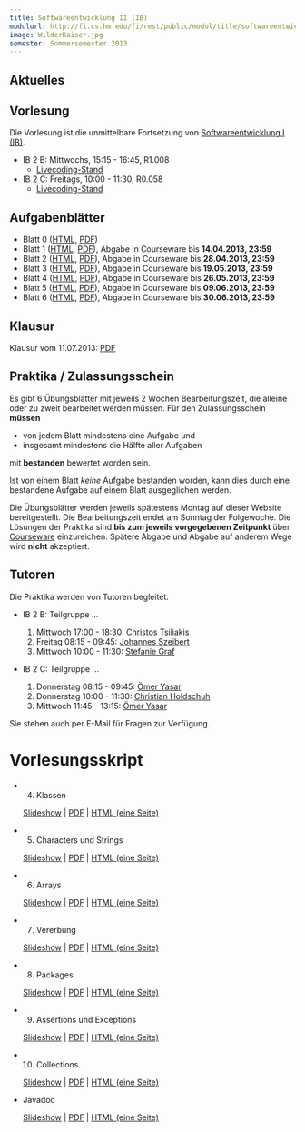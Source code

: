 ```yaml
---
title: Softwareentwicklung II (IB)
modulurl: http://fi.cs.hm.edu/fi/rest/public/modul/title/softwareentwicklungiiib
image: WilderKaiser.jpg
semester: Sommersemester 2013
---
```


<div class="row">
<div class="span6">

## Aktuelles

## Vorlesung

Die Vorlesung ist die unmittelbare Fortsetzung von [Softwareentwicklung I (IB)](/lectures/seiib).

-   IB 2 B: Mittwochs, 15:15 - 16:45, R1.008
    -   [Livecoding-Stand](https://www.dropbox.com/sh/da7fqnj0j2yq111/8S5QvEjw9o)
-   IB 2 C: Freitags, 10:00 - 11:30, R0.058
    -   [Livecoding-Stand](https://www.dropbox.com/sh/gt22ekpdbzxjzgj/2Jth_JdxNa)

## Aufgabenblätter

-   Blatt 0
    ([HTML](/lectures/seiiib/html/Blatt0.html),
    [PDF](/lectures/seiiib/pdf/Blatt0.pdf))
-   Blatt 1
    ([HTML](/lectures/seiiib/html/Blatt1.html),
    [PDF](/lectures/seiiib/pdf/Blatt1.pdf)),
    Abgabe in Courseware bis **14.04.2013, 23:59**
-   Blatt 2
    ([HTML](/lectures/seiiib/html/Blatt2.html),
    [PDF](/lectures/seiiib/pdf/Blatt2.pdf)),
    Abgabe in Courseware bis **28.04.2013, 23:59**
-   Blatt 3
    ([HTML](/lectures/seiiib/html/Blatt3.html),
    [PDF](/lectures/seiiib/pdf/Blatt3.pdf)),
    Abgabe in Courseware bis **19.05.2013, 23:59**
-   Blatt 4
    ([HTML](/lectures/seiiib/html/Blatt4.html),
    [PDF](/lectures/seiiib/pdf/Blatt4.pdf)),
    Abgabe in Courseware bis **26.05.2013, 23:59**
-   Blatt 5
    ([HTML](/lectures/seiiib/html/Blatt5.html),
    [PDF](/lectures/seiiib/pdf/Blatt5.pdf)),
    Abgabe in Courseware bis **09.06.2013, 23:59**
-   Blatt 6
    ([HTML](/lectures/seiiib/html/Blatt6.html),
    [PDF](/lectures/seiiib/pdf/Blatt6.pdf)),
    Abgabe in Courseware bis **30.06.2013, 23:59**

## Klausur

Klausur vom 11.07.2013: [PDF](/lectures/seiiib/pdf/KlausurSS2013.pdf)

</div>
<div class="span6">

## Praktika / Zulassungsschein

Es gibt 6 Übungsblätter mit jeweils 2 Wochen Bearbeitungszeit, die alleine oder zu
zweit bearbeitet werden müssen. Für den Zulassungsschein **müssen**

-   von jedem Blatt mindestens eine Aufgabe und
-   insgesamt mindestens die Hälfte aller Aufgaben

mit <strong>bestanden</strong> bewertet worden sein.

Ist von einem Blatt *keine* Aufgabe bestanden worden, kann dies durch eine bestandene Aufgabe auf einem Blatt ausgeglichen werden.

Die Übungsblätter werden jeweils spätestens Montag auf dieser Website bereitgestellt. Die
Bearbeitungszeit endet am Sonntag der Folgewoche. Die Lösungen der Praktika sind **bis zum
jeweils vorgegebenen Zeitpunkt** über [Courseware](https://sol.cs.hm.edu/course/)
einzureichen.  Spätere Abgabe und Abgabe auf anderem Wege wird **nicht** akzeptiert.

## Tutoren

Die Praktika werden von Tutoren begleitet.

-   IB 2 B: Teilgruppe ...
    1.  Mittwoch 17:00 - 18:30: [Christos Tsiliakis](mailto:mail@tsiliakis.net)
    2.  Freitag  08:15 - 09:45: [Johannes Szeibert](mailto:jones@fs.cs.hm.edu)
    3.  Mittwoch 10:00 - 11:30: [Stefanie Graf](mailto:stefanie.graf@grafnet.net)

-   IB 2 C: Teilgruppe ...
    1.  Donnerstag 08:15 - 09:45: [Ömer Yasar](mailto:oyasar@fs.cs.hm.edu)
    2.  Donnerstag 10:00 - 11:30: [Christian Holdschuh](mailto:chris.holdschuh@googlemail.com)
    3.  Mittwoch   11:45 - 13:15: [Ömer Yasar](mailto:oyasar@fs.cs.hm.edu)

Sie stehen auch per E-Mail für Fragen zur Verfügung.

# Vorlesungsskript

-   04. Klassen

    [Slideshow](/lectures/seiiib/presentation/04_Klassen.html) |
    [PDF](/lectures/seiiib/pdf/04_Klassen.pdf) |
    [HTML (eine Seite)](/lectures/seiiib/html/04_Klassen.html)

-   05. Characters und Strings

    [Slideshow](/lectures/seiiib/presentation/05_CharString.html) |
    [PDF](/lectures/seiiib/pdf/05_CharString.pdf) |
    [HTML (eine Seite)](/lectures/seiiib/html/05_CharString.html)

-   06. Arrays

    [Slideshow](/lectures/seiiib/presentation/06_Arrays.html) |
    [PDF](/lectures/seiiib/pdf/06_Arrays.pdf) |
    [HTML (eine Seite)](/lectures/seiiib/html/06_Arrays.html)

-   07. Vererbung

    [Slideshow](/lectures/seiiib/presentation/07_Vererbung.html) |
    [PDF](/lectures/seiiib/pdf/07_Vererbung.pdf) |
    [HTML (eine Seite)](/lectures/seiiib/html/07_Vererbung.html)

-   08. Packages

    [Slideshow](/lectures/seiiib/presentation/08_Packages.html) |
    [PDF](/lectures/seiiib/pdf/08_Packages.pdf) |
    [HTML (eine Seite)](/lectures/seiiib/html/08_Packages.html)

-   09. Assertions und Exceptions

    [Slideshow](/lectures/seiiib/presentation/09_AssertionsExceptions.html) |
    [PDF](/lectures/seiiib/pdf/09_AssertionsExceptions.pdf) |
    [HTML (eine Seite)](/lectures/seiiib/html/09_AssertionsExceptions.html)

-   10. Collections

    [Slideshow](/lectures/seiiib/presentation/10_Collections.html) |
    [PDF](/lectures/seiiib/pdf/10_Collections.pdf) |
    [HTML (eine Seite)](/lectures/seiiib/html/10_Collections.html)

-   Javadoc

    [Slideshow](/lectures/seiiib/presentation/Javadoc.html) |
    [PDF](/lectures/seiiib/pdf/Javadoc.pdf) |
    [HTML (eine Seite)](/lectures/seiiib/html/Javadoc.html)

</div>
</div>

